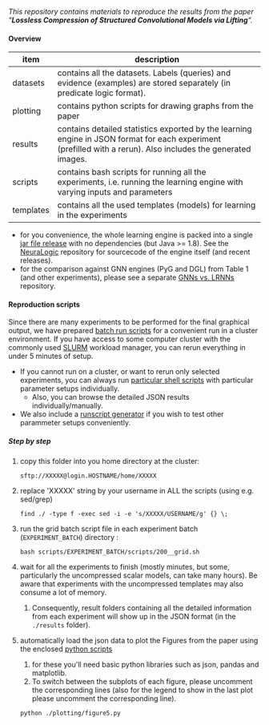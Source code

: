 _This repository contains materials to reproduce the results from the paper "**Lossless Compression of Structured Convolutional Models via Lifting**"._

#### Overview

|  item        | description                                                                                                                                                    |
|------------------|----------------------------------------------------------------------------------------------------------------------------------------------------------------|
|  datasets        |  contains all the datasets. Labels (queries) and evidence (examples) are stored separately (in predicate logic format).                                        |
|  plotting        |  contains python scripts for drawing graphs from the paper                                                                                                     |
|  results         |  contains detailed statistics exported by the learning engine in JSON format for each experiment (prefilled with a rerun). Also includes the generated images. |
|  scripts         |  contains bash scripts for running all the experiments, i.e. running the learning engine with varying inputs and parameters                                    |
|  templates       |  contains all the used templates (models) for learning in the experiments    

- for you convenience, the whole learning engine is packed into a single [jar file release](https://github.com/GustikS/NeuraLifting/releases) with no dependencies (but Java >= 1.8). See the [NeuraLogic](https://github.com/GustikS/NeuraLogic) repository for sourcecode of the engine itself (and recent releases).
- for the comparison against GNN engines (PyG and DGL) from Table 1 (and other experiments), please see a separate [GNNs vs. LRNNs](https://github.com/GustikS/GNNwLRNNs) repository.

#### Reproduction scripts

Since there are many experiments to be performed for the final graphical output, we have prepared [batch run scripts](./scripts) for a convenient run in a cluster environment. If you have access to some computer cluster with the commonly used [SLURM](https://slurm.schedmd.com/quickstart.html) workload manager, you can rerun everything in under 5 minutes of setup. 

- If you cannot run on a cluster, or want to rerun only selected experiments, you can always run [particular shell scripts](./scripts/digits_gnn/scripts/molecules_MDA_MB_231_ATCC_molecules_GNN_template_embeddings__-iso_1_-prune_1_-xval_5_-isocheck_-1_-isoinits_1_-ts_10.sh) with particular parameter setups individually. 
    - Also, you can browse the detailed JSON results individually/manually. 
- We also include a [runscript generator](./plotting/regenerate_run_scripts%20(optional).py) if you wish to test other parammeter setups conveniently.

##### Step by step


1. copy this folder into you home directory at the cluster:

    `sftp://XXXXX@login.HOSTNAME/home/XXXXX`

2. replace 'XXXXX' string by your username in ALL the scripts (using e.g. sed/grep)

    `find ./ -type f -exec sed -i -e 's/XXXXX/USERNAME/g' {} \;`

3. run the grid batch script file in each experiment batch (`EXPERIMENT_BATCH`) directory :

    `bash scripts/EXPERIMENT_BATCH/scripts/200__grid.sh`

4. wait for all the experiments to finish (mostly minutes, but some, particularly the uncompressed scalar models, can take many hours). Be aware that experiments with the uncompressed templates may also consume a lot of memory. 
    1. Consequently, result folders containing all the detailed information from each experiment will show up in the JSON format (in the `./results` folder).

5. automatically load the json data to plot the Figures from the paper using the enclosed [python scripts](./plotting)
    1. for these you'll need basic python libraries such as json, pandas and matplotlib.
    1. To switch between the subplots of each figure, please uncomment the corresponding lines (also for the legend to show in the last plot please uncomment the corresponding line).

    `python ./plotting/figure5.py`